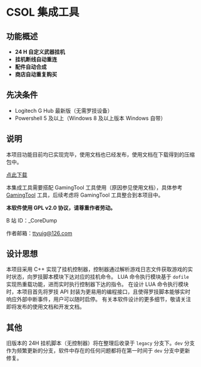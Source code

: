 # CSOL 集成工具

## 功能概述

- **24 H 自定义武器挂机**
- **挂机断线自动重连**
- **配件自动合成**
- **商店自动重复购买**

## 先决条件

- Logitech G Hub 最新版（无需罗技设备）
- Powershell 5 及以上（Windows 8 及以上版本 Windows 自带）

## 说明

本项目功能目前均已实现完毕，使用文档也已经发布，使用文档在下载得到的压缩包中。

<a href="https://gitee.com/silver1867/csol-24-h/releases">点此下载</a>

本集成工具需要搭配 GamingTool 工具使用（原因参见使用文档），具体参考 <a href="https://gitee.com/silver1867/gaming-tool">GamingTool</a> 工具，后续考虑将 GamingTool 工具整合到本项目中。

**本软件使用 GPL v2.0 协议，请尊重作者劳动。**

B 站 ID：_CoreDump

作者邮箱：ttyuig@126.com

## 设计思想

本项目采用 C++ 实现了挂机控制器，控制器通过解析游戏日志文件获取游戏的实时状态，向罗技脚本模块下达对应的挂机命令。
LUA 命令执行模块基于 `dofile` 实现热重载功能，进而实时执行控制器下达的指令。
在设计 LUA 命令执行模块时，本项目首先将罗技 API 封装为更易用的编程接口，且使得罗技脚本能够实时响应外部中断事件，用户可以随时启停。
有关本软件设计的更多细节，敬请关注即将发布的使用文档和开发文档。

## 其他

旧版本的 24H 挂机脚本（无控制器）将在整理后收录于 `legacy` 分支下。`dev` 分支作为频繁更新的分支，软件中存在的任何问题都将在第一时间于 `dev` 分支中更新修复。